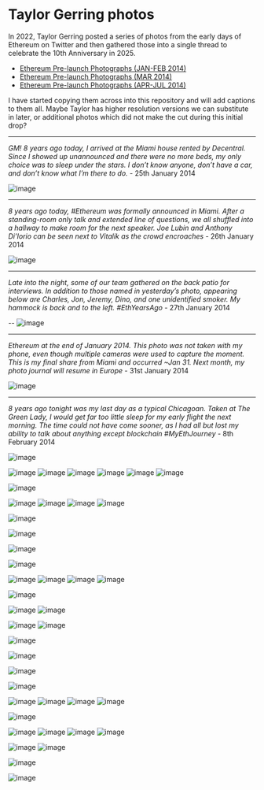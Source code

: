 # Taylor Gerring photos

In 2022, Taylor Gerring posted a series of photos from the early days of Ethereum on Twitter and then gathered those into a single thread to celebrate the 10th Anniversary in 2025.

- [Ethereum Pre-launch Photographs (JAN-FEB 2014)](https://x.com/TaylorGerring/status/1948427437731193004)
- [Ethereum Pre-launch Photographs (MAR 2014)](https://x.com/TaylorGerring/status/1948429487252644114)
- [Ethereum Pre-launch Photographs (APR-JUL 2014)](https://x.com/TaylorGerring/status/1948430165794566358)

I have started copying them across into this repository and will add captions to them all.  Maybe Taylor has higher resolution versions we can substitute in later, or additional photos which did not make the cut during this initial drop?

----
*GM! 8 years ago today, I arrived at the Miami house rented by Decentral. Since I showed up unannounced and there were no more beds, my only choice was to sleep under the stars. I don’t know anyone, don’t have a car, and don’t know what I’m there to do.* - 25th January 2014

![image](https://raw.githubusercontent.com/bobsummerwill/EarlyDaysOfEthereum/refs/heads/main/images/taylorgerring/taylorgerring_2014.01.25.jpeg)

----
*8 years ago today, #Ethereum was formally announced in Miami. After a standing-room only talk and extended line of questions, we all shuffled into a hallway to make room for the next speaker. Joe Lubin and Anthony Di’Iorio can be seen next to Vitalik as the crowd encroaches* - 26th January 2014

![image](https://raw.githubusercontent.com/bobsummerwill/EarlyDaysOfEthereum/refs/heads/main/images/taylorgerring/taylorgerring_2014.01.26.jpeg)

----
*Late into the night, some of our team gathered on the back patio for interviews. In addition to those named in yesterday’s photo, appearing below are Charles, Jon, Jeremy, Dino, and one unidentified smoker. My hammock is back and to the left. #EthYearsAgo* - 27th January 2014

-- ![image](https://raw.githubusercontent.com/bobsummerwill/EarlyDaysOfEthereum/refs/heads/main/images/taylorgerring/taylorgerring_2014.01.27.jpeg)

----
*Ethereum at the end of January 2014. This photo was *not* taken with my phone, even though multiple cameras were used to capture the moment. This is my final share from Miami and occurred ~Jan 31. Next month, my photo journal will resume in Europe* - 31st January 2014

![image](https://raw.githubusercontent.com/bobsummerwill/EarlyDaysOfEthereum/refs/heads/main/images/taylorgerring/taylorgerring_2014.01.31.jpeg)

----
*8 years ago tonight was my last day as a typical Chicagoan. Taken at The Green Lady, I would get far too little sleep for my early flight the next morning. The time could not have come sooner, as I had all but lost my ability to talk about anything except blockchain #MyEthJourney* - 8th February 2014

![image](https://raw.githubusercontent.com/bobsummerwill/EarlyDaysOfEthereum/refs/heads/main/images/taylorgerring/taylorgerring_2014.02.08.jpeg)

![image](https://raw.githubusercontent.com/bobsummerwill/EarlyDaysOfEthereum/refs/heads/main/images/taylorgerring/taylorgerring_2014.02.09_1.jpeg)
![image](https://raw.githubusercontent.com/bobsummerwill/EarlyDaysOfEthereum/refs/heads/main/images/taylorgerring/taylorgerring_2014.02.09_2.jpeg)
![image](https://raw.githubusercontent.com/bobsummerwill/EarlyDaysOfEthereum/refs/heads/main/images/taylorgerring/taylorgerring_2014.02.09_3.jpeg)
![image](https://raw.githubusercontent.com/bobsummerwill/EarlyDaysOfEthereum/refs/heads/main/images/taylorgerring/taylorgerring_2014.02.09_4.jpeg)
![image](https://raw.githubusercontent.com/bobsummerwill/EarlyDaysOfEthereum/refs/heads/main/images/taylorgerring/taylorgerring_2014.02.09_5.jpeg)
![image](https://raw.githubusercontent.com/bobsummerwill/EarlyDaysOfEthereum/refs/heads/main/images/taylorgerring/taylorgerring_2014.02.09_6.jpeg)

![image](https://raw.githubusercontent.com/bobsummerwill/EarlyDaysOfEthereum/refs/heads/main/images/taylorgerring/taylorgerring_2014.02.09_7.jpeg)

![image](https://raw.githubusercontent.com/bobsummerwill/EarlyDaysOfEthereum/refs/heads/main/images/taylorgerring/taylorgerring_2014.02.10_1.jpeg)
![image](https://raw.githubusercontent.com/bobsummerwill/EarlyDaysOfEthereum/refs/heads/main/images/taylorgerring/taylorgerring_2014.02.10_2.jpeg)
![image](https://raw.githubusercontent.com/bobsummerwill/EarlyDaysOfEthereum/refs/heads/main/images/taylorgerring/taylorgerring_2014.02.10_3.jpeg)
![image](https://raw.githubusercontent.com/bobsummerwill/EarlyDaysOfEthereum/refs/heads/main/images/taylorgerring/taylorgerring_2014.02.10_4.jpeg)

![image](https://raw.githubusercontent.com/bobsummerwill/EarlyDaysOfEthereum/refs/heads/main/images/taylorgerring/taylorgerring_2014.02.11.jpeg)

![image](https://raw.githubusercontent.com/bobsummerwill/EarlyDaysOfEthereum/refs/heads/main/images/taylorgerring/taylorgerring_2014.02.12_1.jpeg)

![image](https://raw.githubusercontent.com/bobsummerwill/EarlyDaysOfEthereum/refs/heads/main/images/taylorgerring/taylorgerring_2014.02.12_2.jpeg)

![image](https://raw.githubusercontent.com/bobsummerwill/EarlyDaysOfEthereum/refs/heads/main/images/taylorgerring/taylorgerring_2014.02.12_3.jpeg)

![image](https://raw.githubusercontent.com/bobsummerwill/EarlyDaysOfEthereum/refs/heads/main/images/taylorgerring/taylorgerring_2014.02.13_1.jpeg)
![image](https://raw.githubusercontent.com/bobsummerwill/EarlyDaysOfEthereum/refs/heads/main/images/taylorgerring/taylorgerring_2014.02.13_2.jpeg)
![image](https://raw.githubusercontent.com/bobsummerwill/EarlyDaysOfEthereum/refs/heads/main/images/taylorgerring/taylorgerring_2014.02.13_3.jpeg)
![image](https://raw.githubusercontent.com/bobsummerwill/EarlyDaysOfEthereum/refs/heads/main/images/taylorgerring/taylorgerring_2014.02.13_4.jpeg)

![image](https://raw.githubusercontent.com/bobsummerwill/EarlyDaysOfEthereum/refs/heads/main/images/taylorgerring/taylorgerring_2014.02.14.jpeg)

![image](https://raw.githubusercontent.com/bobsummerwill/EarlyDaysOfEthereum/refs/heads/main/images/taylorgerring/taylorgerring_2014.02.15_1.jpeg)
![image](https://raw.githubusercontent.com/bobsummerwill/EarlyDaysOfEthereum/refs/heads/main/images/taylorgerring/taylorgerring_2014.02.15_2.jpeg)

![image](https://raw.githubusercontent.com/bobsummerwill/EarlyDaysOfEthereum/refs/heads/main/images/taylorgerring/taylorgerring_2014.02.16_1.jpeg)
![image](https://raw.githubusercontent.com/bobsummerwill/EarlyDaysOfEthereum/refs/heads/main/images/taylorgerring/taylorgerring_2014.02.16_2.jpeg)

![image](https://raw.githubusercontent.com/bobsummerwill/EarlyDaysOfEthereum/refs/heads/main/images/taylorgerring/taylorgerring_2014.02.17.jpeg)

![image](https://raw.githubusercontent.com/bobsummerwill/EarlyDaysOfEthereum/refs/heads/main/images/taylorgerring/taylorgerring_2014.02.18.jpeg)

![image](https://raw.githubusercontent.com/bobsummerwill/EarlyDaysOfEthereum/refs/heads/main/images/taylorgerring/taylorgerring_2014.02.19.jpeg)

![image](https://raw.githubusercontent.com/bobsummerwill/EarlyDaysOfEthereum/refs/heads/main/images/taylorgerring/taylorgerring_2014.02.20.jpeg)

![image](https://raw.githubusercontent.com/bobsummerwill/EarlyDaysOfEthereum/refs/heads/main/images/taylorgerring/taylorgerring_2014.02.21_1.jpeg)
![image](https://raw.githubusercontent.com/bobsummerwill/EarlyDaysOfEthereum/refs/heads/main/images/taylorgerring/taylorgerring_2014.02.21_2.jpeg)
![image](https://raw.githubusercontent.com/bobsummerwill/EarlyDaysOfEthereum/refs/heads/main/images/taylorgerring/taylorgerring_2014.02.21_3.jpeg)
![image](https://raw.githubusercontent.com/bobsummerwill/EarlyDaysOfEthereum/refs/heads/main/images/taylorgerring/taylorgerring_2014.02.21_4.jpeg)

![image](https://raw.githubusercontent.com/bobsummerwill/EarlyDaysOfEthereum/refs/heads/main/images/taylorgerring/taylorgerring_2014.02.22.jpeg)

![image](https://raw.githubusercontent.com/bobsummerwill/EarlyDaysOfEthereum/refs/heads/main/images/taylorgerring/taylorgerring_2014.02.23_1.jpeg)
![image](https://raw.githubusercontent.com/bobsummerwill/EarlyDaysOfEthereum/refs/heads/main/images/taylorgerring/taylorgerring_2014.02.23_2.jpeg)
![image](https://raw.githubusercontent.com/bobsummerwill/EarlyDaysOfEthereum/refs/heads/main/images/taylorgerring/taylorgerring_2014.02.23_3.jpeg)
![image](https://raw.githubusercontent.com/bobsummerwill/EarlyDaysOfEthereum/refs/heads/main/images/taylorgerring/taylorgerring_2014.02.23_4.jpeg)

![image](https://raw.githubusercontent.com/bobsummerwill/EarlyDaysOfEthereum/refs/heads/main/images/taylorgerring/taylorgerring_2014.02.24_1.jpeg)
![image](https://raw.githubusercontent.com/bobsummerwill/EarlyDaysOfEthereum/refs/heads/main/images/taylorgerring/taylorgerring_2014.02.24_2.jpeg)

![image](https://raw.githubusercontent.com/bobsummerwill/EarlyDaysOfEthereum/refs/heads/main/images/taylorgerring/taylorgerring_2014.02.25.jpeg)

![image](https://raw.githubusercontent.com/bobsummerwill/EarlyDaysOfEthereum/refs/heads/main/images/taylorgerring/taylorgerring_2014.02.28.jpeg)
